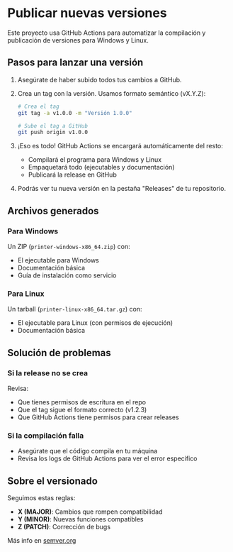 # Publicar nuevas versiones

Este proyecto usa GitHub Actions para automatizar la compilación y publicación de versiones para Windows y Linux.

## Pasos para lanzar una versión

1. Asegúrate de haber subido todos tus cambios a GitHub.

2. Crea un tag con la versión. Usamos formato semántico (vX.Y.Z):

   ```bash
   # Crea el tag
   git tag -a v1.0.0 -m "Versión 1.0.0"
   
   # Sube el tag a GitHub
   git push origin v1.0.0
   ```

3. ¡Eso es todo! GitHub Actions se encargará automáticamente del resto:
   - Compilará el programa para Windows y Linux
   - Empaquetará todo (ejecutables y documentación)
   - Publicará la release en GitHub

4. Podrás ver tu nueva versión en la pestaña "Releases" de tu repositorio.

## Archivos generados

### Para Windows

Un ZIP (`printer-windows-x86_64.zip`) con:
- El ejecutable para Windows
- Documentación básica
- Guía de instalación como servicio

### Para Linux

Un tarball (`printer-linux-x86_64.tar.gz`) con:
- El ejecutable para Linux (con permisos de ejecución)
- Documentación básica

## Solución de problemas

### Si la release no se crea

Revisa:
- Que tienes permisos de escritura en el repo
- Que el tag sigue el formato correcto (v1.2.3)
- Que GitHub Actions tiene permisos para crear releases

### Si la compilación falla

- Asegúrate que el código compila en tu máquina
- Revisa los logs de GitHub Actions para ver el error específico

## Sobre el versionado

Seguimos estas reglas:

- **X (MAJOR)**: Cambios que rompen compatibilidad
- **Y (MINOR)**: Nuevas funciones compatibles
- **Z (PATCH)**: Corrección de bugs

Más info en [semver.org](https://semver.org/) 
